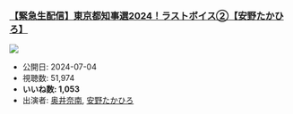 ### [【緊急生配信】東京都知事選2024！ラストボイス②【安野たかひろ】](https://www.youtube.com/watch?v=7NXiwGwdQNc)
[![](https://img.youtube.com/vi/7NXiwGwdQNc/sddefault.jpg)](https://www.youtube.com/watch?v=7NXiwGwdQNc)
-   公開日: 2024-07-04
-   視聴数: 51,974
-   **いいね数: 1,053**
-   出演者: [奥井奈南](/rehacq_fan/people/奥井奈南 "wikilink"), [安野たかひろ](/rehacq_fan/people/安野たかひろ "wikilink")
